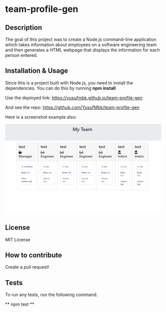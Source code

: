 # team-profile-gen

## Description

The goal of this project was to create a Node.js command-line application which takes information about employees on a software engineering team and then generates a HTML webpage that displays the information for each person entered.

## Installation & Usage

Since this is a project built with Node.js, you need to install the dependencies. You can do this by running **npm install**

Use the deployed link: https://yusufmbk.github.io/team-profile-gen

And see the repo: https://github.com/YusufMbk/team-profile-gen

Here is a screenshot example also:

![screenshot of the deployed page](https://raw.githubusercontent.com/YusufMbk/team-profile-gen/main/screenshot.png)

## License

MIT License

## How to contribute

Create a pull request!

## Tests

To run any tests, run the following command:

** npm test **

